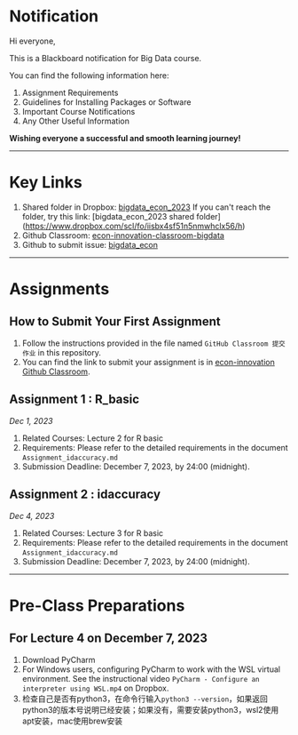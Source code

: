 # Notification

Hi everyone,

This is a Blackboard notification for Big Data course.

You can find the following information here:

1. Assignment Requirements
2. Guidelines for Installing Packages or Software
3. Important Course Notifications
4. Any Other Useful Information

**Wishing everyone a successful and smooth learning journey!**

---
# Key Links
1. Shared folder in Dropbox: [bigdata_econ_2023](https://www.dropbox.com/scl/fo/iisbx4sf51n5nmwhclx56/h)
   If you can't reach the folder, try this link: [bigdata_econ_2023 shared folder] (https://www.dropbox.com/scl/fo/iisbx4sf51n5nmwhclx56/h)
2. Github Classroom: [econ-innovation-classroom-bigdata](https://classroom.github.com/classrooms/152664803-econ-innovation-classroom-bigdata)
3. Github to submit issue: [bigdata_econ](https://github.com/DongboShi/bigdata_econ/issues)

---

# Assignments
## How to Submit Your First Assignment
1. Follow the instructions provided in the file named `GitHub Classroom 提交作业` in this repository.
2. You can find the link to submit your assignment is in [econ-innovation Github Classroom](https://classroom.github.com/classrooms/152664803-econ-innovation-classroom-bigdata).

## Assignment 1 : R_basic
_Dec 1, 2023_
1. Related Courses: Lecture 2 for R basic
2. Requirements: Please refer to the detailed requirements in the document  `Assignment_idaccuracy.md`
3. Submission Deadline: December 7, 2023, by 24:00 (midnight).

## Assignment 2 : idaccuracy
_Dec 4, 2023_
1. Related Courses: Lecture 3 for R basic
2. Requirements: Please refer to the detailed requirements in the document  `Assignment_idaccuracy.md`
3. Submission Deadline: December 7, 2023, by 24:00 (midnight).


---

# Pre-Class Preparations
## For Lecture 4 on December 7, 2023
1. Download PyCharm
2. For Windows users, configuring PyCharm to work with the WSL virtual environment. See the instructional video `PyCharm - Configure an interpreter using WSL.mp4` on Dropbox.
3. 检查自己是否有python3，在命令行输入`python3 --version`，如果返回python3的版本号说明已经安装；如果没有，需要安装python3，wsl2使用apt安装，mac使用brew安装

